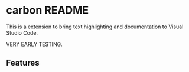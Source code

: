# carbon README

This is a extension to bring text highlighting and documentation to Visual Studio Code.

VERY EARLY TESTING.

## Features
